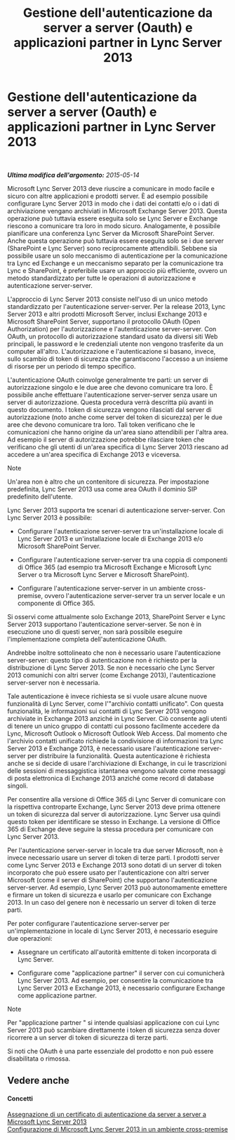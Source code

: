 ﻿---
title: Gestione dell'autenticazione da server a server (Oauth) e applicazioni partner in Lync Server 2013
TOCTitle: Gestione dell'autenticazione da server a server (Oauth) e applicazioni partner in Lync Server 2013
ms:assetid: 38848373-c8c6-4097-bf7f-699fe471348d
ms:mtpsurl: https://technet.microsoft.com/it-it/library/JJ204817(v=OCS.15)
ms:contentKeyID: 49300208
ms.date: 08/24/2015
mtps_version: v=OCS.15
ms.translationtype: HT
---

# Gestione dell'autenticazione da server a server (Oauth) e applicazioni partner in Lync Server 2013

 

_**Ultima modifica dell'argomento:** 2015-05-14_

Microsoft Lync Server 2013 deve riuscire a comunicare in modo facile e sicuro con altre applicazioni e prodotti server. È ad esempio possibile configurare Lync Server 2013 in modo che i dati dei contatti e/o o i dati di archiviazione vengano archiviati in Microsoft Exchange Server 2013. Questa operazione può tuttavia essere eseguita solo se Lync Server e Exchange riescono a comunicare tra loro in modo sicuro. Analogamente, è possibile pianificare una conferenza Lync Server da Microsoft SharePoint Server. Anche questa operazione può tuttavia essere eseguita solo se i due server (SharePoint e Lync Server) sono reciprocamente attendibili. Sebbene sia possibile usare un solo meccanismo di autenticazione per la comunicazione tra Lync ed Exchange e un meccanismo separato per la comunicazione tra Lync e SharePoint, è preferibile usare un approccio più efficiente, ovvero un metodo standardizzato per tutte le operazioni di autorizzazione e autenticazione server-server.

L'approccio di Lync Server 2013 consiste nell'uso di un unico metodo standardizzato per l'autenticazione server-server. Per la release 2013, Lync Server 2013 e altri prodotti Microsoft Server, inclusi Exchange 2013 e Microsoft SharePoint Server, supportano il protocollo OAuth (Open Authorization) per l'autorizzazione e l'autenticazione server-server. Con OAuth, un protocollo di autorizzazione standard usato da diversi siti Web principali, le password e le credenziali utente non vengono trasferite da un computer all'altro. L'autorizzazione e l'autenticazione si basano, invece, sullo scambio di token di sicurezza che garantiscono l'accesso a un insieme di risorse per un periodo di tempo specifico.

L'autenticazione OAuth coinvolge generalmente tre parti: un server di autorizzazione singolo e le due aree che devono comunicare tra loro. È possibile anche effettuare l'autenticazione server-server senza usare un server di autorizzazione. Questa procedura verrà descritta più avanti in questo documento. I token di sicurezza vengono rilasciati dal server di autorizzazione (noto anche come server del token di sicurezza) per le due aree che devono comunicare tra loro. Tali token verificano che le comunicazioni che hanno origine da un'area siano attendibili per l'altra area. Ad esempio il server di autorizzazione potrebbe rilasciare token che verificano che gli utenti di un'area specifica di Lync Server 2013 riescano ad accedere a un'area specifica di Exchange 2013 e viceversa.


> [!NOTE]
> Un'area non è altro che un contenitore di sicurezza. Per impostazione predefinita, Lync Server 2013 usa come area OAuth il dominio SIP predefinito dell'utente.



Lync Server 2013 supporta tre scenari di autenticazione server-server. Con Lync Server 2013 è possibile:

  - Configurare l'autenticazione server-server tra un'installazione locale di Lync Server 2013 e un'installazione locale di Exchange 2013 e/o Microsoft SharePoint Server.

  - Configurare l'autenticazione server-server tra una coppia di componenti di Office 365 (ad esempio tra Microsoft Exchange e Microsoft Lync Server o tra Microsoft Lync Server e Microsoft SharePoint).

  - Configurare l'autenticazione server-server in un ambiente cross-premise, ovvero l'autenticazione server-server tra un server locale e un componente di Office 365.

Si osservi come attualmente solo Exchange 2013, SharePoint Server e Lync Server 2013 supportano l'autenticazione server-server. Se non è in esecuzione uno di questi server, non sarà possibile eseguire l'implementazione completa dell'autenticazione OAuth.

Andrebbe inoltre sottolineato che non è necessario usare l'autenticazione server-server: questo tipo di autenticazione non è richiesto per la distribuzione di Lync Server 2013. Se non è necessario che Lync Server 2013 comunichi con altri server (come Exchange 2013), l'autenticazione server-server non è necessaria.

Tale autenticazione è invece richiesta se si vuole usare alcune nuove funzionalità di Lync Server, come l'"archivio contatti unificato". Con questa funzionalità, le informazioni sui contatti di Lync Server 2013 vengono archiviate in Exchange 2013 anziché in Lync Server. Ciò consente agli utenti di tenere un unico gruppo di contatti cui possono facilmente accedere da Lync, Microsoft Outlook o Microsoft Outlook Web Access. Dal momento che l'archivio contatti unificato richiede la condivisione di informazioni tra Lync Server 2013 e Exchange 2013, è necessario usare l'autenticazione server-server per distribuire la funzionalità. Questa autenticazione è richiesta anche se si decide di usare l'archiviazione di Exchange, in cui le trascrizioni delle sessioni di messaggistica istantanea vengono salvate come messaggi di posta elettronica di Exchange 2013 anziché come record di database singoli.

Per consentire alla versione di Office 365 di Lync Server di comunicare con la rispettiva controparte Exchange, Lync Server 2013 deve prima ottenere un token di sicurezza dal server di autorizzazione. Lync Server usa quindi questo token per identificare se stesso in Exchange. La versione di Office 365 di Exchange deve seguire la stessa procedura per comunicare con Lync Server 2013.

Per l'autenticazione server-server in locale tra due server Microsoft, non è invece necessario usare un server di token di terze parti. I prodotti server come Lync Server 2013 e Exchange 2013 sono dotati di un server di token incorporato che può essere usato per l'autenticazione con altri server Microsoft (come il server di SharePoint) che supportano l'autenticazione server-server. Ad esempio, Lync Server 2013 può autonomamente emettere e firmare un token di sicurezza e usarlo per comunicare con Exchange 2013. In un caso del genere non è necessario un server di token di terze parti.

Per poter configurare l'autenticazione server-server per un'implementazione in locale di Lync Server 2013, è necessario eseguire due operazioni:

  - Assegnare un certificato all'autorità emittente di token incorporata di Lync Server.

  - Configurare come "applicazione partner" il server con cui comunicherà Lync Server 2013. Ad esempio, per consentire la comunicazione tra Lync Server 2013 e Exchange 2013, è necessario configurare Exchange come applicazione partner.


> [!NOTE]
> Per "applicazione partner " si intende qualsiasi applicazione con cui Lync Server 2013 può scambiare direttamente i token di sicurezza senza dover ricorrere a un server di token di sicurezza di terze parti.



Si noti che OAuth è una parte essenziale del prodotto e non può essere disabilitata o rimossa.

## Vedere anche

#### Concetti

[Assegnazione di un certificato di autenticazione da server a server a Microsoft Lync Server 2013](lync-server-2013-assigning-a-server-to-server-authentication-certificate-to-lync-server-2013.md)  
[Configurazione di Microsoft Lync Server 2013 in un ambiente cross-premise](lync-server-2013-configuring-lync-server-in-a-cross-premises-environment.md)

